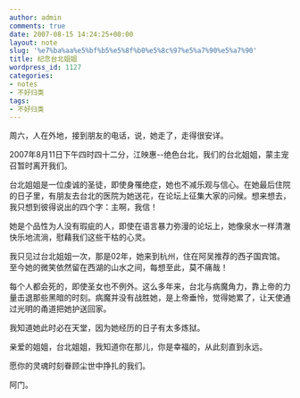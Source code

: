 ```yaml
---
author: admin
comments: true
date: 2007-08-15 14:24:25+00:00
layout: note
slug: '%e7%ba%aa%e5%bf%b5%e5%8f%b0%e5%8c%97%e5%a7%90%e5%a7%90'
title: 纪念台北姐姐
wordpress_id: 1127
categories:
- notes
- 不好归类
tags:
- 不好归类
---
```


周六，人在外地，接到朋友的电话，说，她走了，走得很安详。

2007年8月11日下午四时四十二分，江映惠--绝色台北，我们的台北姐姐，蒙主宠召暂时离开我们。

台北姐姐是一位虔诚的圣徒，即使身罹绝症，她也不减乐观与信心。在她最后住院的日子里，有朋友去台北的医院为她送花，在论坛上征集大家的问候。想来想去，我只想到彼得说出的四个字：主啊，我信！

她是个品性为人没有瑕疵的人，即使在语言暴力弥漫的论坛上，她像泉水一样清澈快乐地流淌，慰藉我们这些干枯的心灵。

我只见过台北姐姐一次，那是02年，她来到杭州，住在阿吴推荐的西子国宾馆。至今她的微笑依然留在西湖的山水之间，每想至此，莫不痛哉！

每个人都会死的，即使圣女也不例外。这么多年来，台北与病魔角力，靠上帝的力量击退那些黑暗的时刻。病魔并没有战胜她，是上帝垂怜，觉得她累了，让天使通过光明的甬道把她护送回家。

我知道她此时必在天堂，因为她经历的日子有太多炼狱。

亲爱的姐姐，台北姐姐，我知道你在那儿，你是幸福的，从此刻直到永远。

愿你的灵魂时刻眷顾尘世中挣扎的我们。

阿门。
